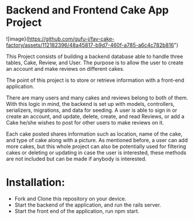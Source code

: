 <h1> Backend and Frontend Cake App Project </h1

![image}(https://github.com/gufu-j/fav-cake-factory/assets/112182396/48a45817-b9d7-460f-a785-a6c4c782b816")


This Project consists of building a backend database able to handle three tables, Cake, Review, and User. The purpose is to allow the user to create an account and make reviews on different cakes.

The point of this project is to store or retrieve information with a front-end application.

There are many users and many cakes and reviews belong to both of them. With this logic in mind, the backend is set up with models, controllers, serializers, migrations, and data for seeding. A user is able to sign in or create an account, and update, delete, create, and read Reviews, or add a Cake he/she wishes to post for other users to make reviews on it.

Each cake posted shares information such as location, name of the cake, and type of cake along with a picture. As mentioned before, a user can add more cakes, but this whole project can also be potentially used for filtering cakes or deleting or updating in case the user is interested, these methods are not included but can be made if anybody is interested.

<h1> Installation: </h2>

- Fork and Clone this repository on your device.
- Start the backend of the application, and run the rails server.
- Start the front end of the application, run npm start.

